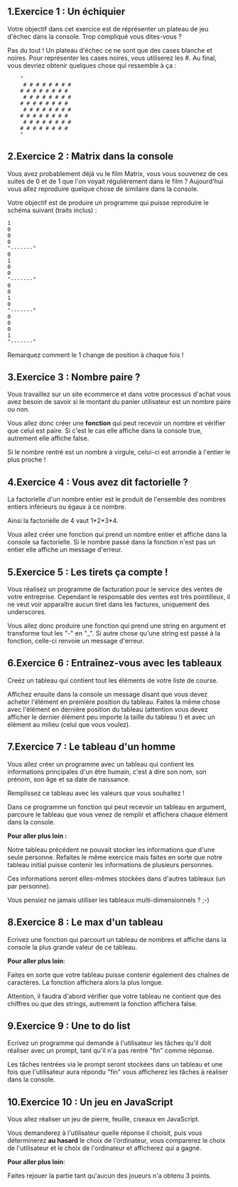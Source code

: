 ## 1\.Exercice 1 : Un échiquier

Votre objectif dans cet exercice est de réprésenter un plateau de jeu d'échec dans la console. Trop compliqué vous dites-vous ?

Pas du tout ! Un plateau d'échec ce ne sont que des cases blanche et noires. Pour représenter les cases noires, vous utiliserez les #. Au final, vous devriez obtenir quelques chose qui ressemble à ça :

```
    "
     # # # # # # # #
    # # # # # # # #
     # # # # # # # #
    # # # # # # # #
     # # # # # # # #
    # # # # # # # #
     # # # # # # # #
    # # # # # # # #
    "
```

## 2\.Exercice 2 : Matrix dans la console

Vous avez probablement déjà vu le film Matrix, vous vous souvenez de ces suites de 0 et de 1 que l'on voyait régulièrement dans le film ? Aujourd'hui vous allez reproduire quelque chose de similaire dans la console.

Votre objectif est de produire un programme qui puisse reproduire le schéma suivant (traits inclus) :

```
1
0
0
0
"-------"
0
1
0
0
"-------"
0
0
1
0
"-------"
0
0
0
1
"-------"

```
Remarquez comment le 1 change de position à chaque fois !

## 3\.Exercice 3 : Nombre paire ?

Vous travaillez sur un site ecommerce et dans votre processus d'achat vous avez besoin de savoir si le montant du panier utilisateur est un nombre paire ou non.

Vous allez donc créer une **fonction** qui peut recevoir un nombre et vérifier que celui est paire. Si c'est le cas elle affiche dans la console true, autrement elle affiche false.

Si le nombre rentré est un nombre à virgule, celui-ci est arrondie à l'entier le plus proche !

## 4\.Exercice 4 : Vous avez dit factorielle ?

La factorielle d'un nombre entier est le produit de l'ensemble des nombres entiers inférieurs ou égaux à ce nombre.

Ainsi la factorielle de 4 vaut 1\*2\*3\*4.

Vous allez créer une fonction qui prend un nombre entier et affiche dans la console sa factorielle. Si le nombre passé dans la fonction n'est pas un entier elle affiche un message d'erreur.

## 5\.Exercice 5 : Les tirets ça compte !

Vous réalisez un programme de facturation pour le service des ventes de votre entreprise. Cependant le responsable des ventes est très pointilleux, il ne veut voir apparaître aucun tiret dans les factures, uniquement des underscores.

Vous allez donc produire une fonction qui prend une string en argument et transforme tout les "-" en "\_". Si autre chose qu'une string est passé à la fonction, celle-ci renvoie un message d'erreur.

## 6\.Exercice 6 : Entraînez-vous avec les tableaux

Creéz un tableau qui contient tout les éléments de votre liste de course.

Affichez ensuite dans la console un message disant que vous devez acheter l'élément en première position du tableau. Faites la même chose avec l'élément en dernière position du tableau (attention vous devez afficher le dernier élément peu importe la taille du tableau !) et avec un élément au milieu (celui que vous voulez).

## 7\.Exercice 7 : Le tableau d'un homme

Vous allez créer un programme avec un tableau qui contient les informations principales d'un être humain, c'est à dire son nom, son prénom, son âge et sa date de naissance.

Remplissez ce tableau avec les valeurs que vous souhaitez !

Dans ce programme un fonction qui peut recevoir un tableau en argument, parcoure le tableau que vous venez de remplir et affichera chaque élément dans la console.

**Pour aller plus loin :**

Notre tableau précédent ne pouvait stocker les informations que d'une seule personne. Refaites le même exercice mais faites en sorte que notre tableau initial puisse contenir les informations de plusieurs personnes.

Ces informations seront elles-mêmes stockées dans d'autres tableaux (un par personne).

Vous pensiez ne jamais utiliser les tableaux multi-dimensionnels ? ;-)

## 8\.Exercice 8 : Le max d'un tableau

Ecrivez une fonction qui parcourt un tableau de nombres et affiche dans la console la plus grande valeur de ce tableau.

**Pour aller plus loin**:

Faites en sorte que votre tableau puisse contenir également des chaînes de caractères. La fonction affichera alors la plus longue.

Attention, il faudra d'abord vérifier que votre tableau ne contient que des chiffres ou que des strings, autrement la fonction affichera false.

## 9\.Exercice 9 : Une to do list

Ecrivez un programme qui demande à l'utilisateur les tâches qu'il doit réaliser avec un prompt, tant qu'il n'a pas rentré "fin" comme réponse.

Les tâches rentrées via le prompt seront stockées dans un tableau et une fois que l'utilisateur aura répondu "fin" vous afficherez les tâches à réaliser dans la console.

## 10\.Exercice 10 : Un jeu en JavaScript

Vous allez réaliser un jeu de pierre, feuille, ciseaux en JavaScript.

Vous demanderez à l'utilisateur quelle réponse il choisit, puis vous déterminerez **au hasard** le choix de l'ordinateur, vous comparerez le choix de l'utilisateur et le choix de l'ordinateur et afficherez qui a gagné.

**Pour aller plus loin**:

Faites rejouer la partie tant qu'aucun des joueurs n'a obtenu 3 points.
